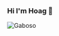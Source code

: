 ### Hi I'm Hoag 👋

![Gaboso](https://images.pexels.com/photos/670720/pexels-photo-670720.jpeg?auto=compress&cs=tinysrgb&dpr=2&h=650&w=940 "Gaboso")
